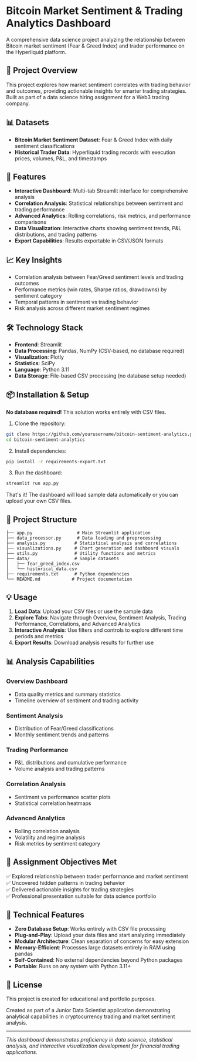 # Bitcoin Market Sentiment & Trading Analytics Dashboard

A comprehensive data science project analyzing the relationship between Bitcoin market sentiment (Fear & Greed Index) and trader performance on the Hyperliquid platform.

## 🎯 Project Overview

This project explores how market sentiment correlates with trading behavior and outcomes, providing actionable insights for smarter trading strategies. Built as part of a data science hiring assignment for a Web3 trading company.

## 📊 Datasets

- **Bitcoin Market Sentiment Dataset**: Fear & Greed Index with daily sentiment classifications
- **Historical Trader Data**: Hyperliquid trading records with execution prices, volumes, P&L, and timestamps

## 🚀 Features

- **Interactive Dashboard**: Multi-tab Streamlit interface for comprehensive analysis
- **Correlation Analysis**: Statistical relationships between sentiment and trading performance
- **Advanced Analytics**: Rolling correlations, risk metrics, and performance comparisons
- **Data Visualization**: Interactive charts showing sentiment trends, P&L distributions, and trading patterns
- **Export Capabilities**: Results exportable in CSV/JSON formats

## 📈 Key Insights

- Correlation analysis between Fear/Greed sentiment levels and trading outcomes
- Performance metrics (win rates, Sharpe ratios, drawdowns) by sentiment category
- Temporal patterns in sentiment vs trading behavior
- Risk analysis across different market sentiment regimes

## 🛠️ Technology Stack

- **Frontend**: Streamlit
- **Data Processing**: Pandas, NumPy (CSV-based, no database required)
- **Visualization**: Plotly
- **Statistics**: SciPy
- **Language**: Python 3.11
- **Data Storage**: File-based CSV processing (no database setup needed)

## 📦 Installation & Setup

**No database required!** This solution works entirely with CSV files.

1. Clone the repository:
```bash
git clone https://github.com/yourusername/bitcoin-sentiment-analytics.git
cd bitcoin-sentiment-analytics
```

2. Install dependencies:
```bash
pip install -r requirements-export.txt
```

3. Run the dashboard:
```bash
streamlit run app.py
```

That's it! The dashboard will load sample data automatically or you can upload your own CSV files.

## 📁 Project Structure

```
├── app.py                 # Main Streamlit application
├── data_processor.py      # Data loading and preprocessing
├── analysis.py           # Statistical analysis and correlations
├── visualizations.py     # Chart generation and dashboard visuals
├── utils.py              # Utility functions and metrics
├── data/                 # Sample datasets
│   ├── fear_greed_index.csv
│   └── historical_data.csv
├── requirements.txt      # Python dependencies
└── README.md            # Project documentation
```

## 💡 Usage

1. **Load Data**: Upload your CSV files or use the sample data
2. **Explore Tabs**: Navigate through Overview, Sentiment Analysis, Trading Performance, Correlations, and Advanced Analytics
3. **Interactive Analysis**: Use filters and controls to explore different time periods and metrics
4. **Export Results**: Download analysis results for further use

## 📊 Analysis Capabilities

### Overview Dashboard
- Data quality metrics and summary statistics
- Timeline overview of sentiment and trading activity

### Sentiment Analysis
- Distribution of Fear/Greed classifications
- Monthly sentiment trends and patterns

### Trading Performance
- P&L distributions and cumulative performance
- Volume analysis and trading patterns

### Correlation Analysis
- Sentiment vs performance scatter plots
- Statistical correlation heatmaps

### Advanced Analytics
- Rolling correlation analysis
- Volatility and regime analysis
- Risk metrics by sentiment category

## 🎯 Assignment Objectives Met

✅ Explored relationship between trader performance and market sentiment  
✅ Uncovered hidden patterns in trading behavior  
✅ Delivered actionable insights for trading strategies  
✅ Professional presentation suitable for data science portfolio  

## 🔧 Technical Features

- **Zero Database Setup**: Works entirely with CSV file processing
- **Plug-and-Play**: Upload your data files and start analyzing immediately
- **Modular Architecture**: Clean separation of concerns for easy extension
- **Memory-Efficient**: Processes large datasets entirely in RAM using pandas
- **Self-Contained**: No external dependencies beyond Python packages
- **Portable**: Runs on any system with Python 3.11+

## 📝 License

This project is created for educational and portfolio purposes.



Created as part of a Junior Data Scientist application demonstrating analytical capabilities in cryptocurrency trading and market sentiment analysis.

---

*This dashboard demonstrates proficiency in data science, statistical analysis, and interactive visualization development for financial trading applications.*
